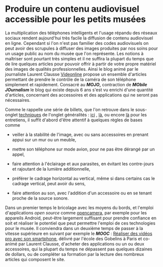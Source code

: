 # Produire un contenu audiovisuel accessible pour les petits musées
La multiplication des téléphones intelligents et l'usage répandu des réseaux sociaux rendent aujourd'hui très facile la diffusion de contenu audiovisuel en ligne. Cependant si l'on n'est pas familier des codes audiovisuels on peut avoir des scrupules à diffuser des images produites par nos soins pour un usage public au nom du musée que l'on représente. 
Les notions à maîtriser sont pourtant très simples et il ne suffira la plupart du temps que de lire quelques articles pour pouvoir offrir à partir de votre propre matériel des images de qualités professionnelles. Ainsi le blog animé par le journaliste Laurent Clausse [Videonline](https://videonline.info/) propose un ensemble d'articles permettant de prendre le contrôle de la caméra de son téléphone simplement et rapidement. Consacré au **_MOJO_,** contraction de **_MObile JOurnalism_** le blog qui existe depuis 6 ans s'est vu enrichi d'une quantité d'articles, concernant des accessoires et des applications qui ne seront pas nécessaires.

Comme le rappelle une série de billets, que l'on retrouve dans le sous-onglet [techniques](https://videonline.info/5-regles-de-base-pour-bien-filmer-avec-un-smartphone/) de l'onglet généralités : [ici](https://videonline.info/5-regles-de-base-pour-bien-filmer-avec-un-smartphone/) , [là](https://videonline.info/les-10-conseils-de-base-pour-bien-filmer-avec-son-smartphone/), ou encore [là](https://videonline.info/10-regles-pour-bien-filmer-une-interview-avec-son-smartphone/) pour les entretiens, il suffit d'abord d'être attentif à quelques règles de bases comme 

- veiller à la stabilité de l'image, avec ou sans accessoires en prenant appui sur un mur ou un meuble, 

- mettre son téléphone sur mode avion, pour ne pas être dérangé par un appel, 

- faire attention à l'éclairage et aux parasites, en évitant les contre-jours et rajoutant de la lumière additionnelle, 

- préférer le cadrage horizontal au vertical, même si dans certains cas le cadrage vertical, peut avoir du sens, 

- faire attention au son, avec l'addition d'un accessoire ou en se tenant proche de la source sonore. 

Dans un premier temps le bricolage avec les moyens du bords, et l'emploi d'applications _open source_ comme [opencamera](https://play.google.com/store/apps/details?id=net.sourceforge.opencamera), par exemple pour les appareils Android, peut-être largement suffisant pour prendre confiance en soit et réaliser le potentiel que peut permettre l'emploi de ces technologies pour le musée. Il conviendra dans un deuxième temps de passer à la vitesse supérieure en suivant par exemple le **_MOOC_** : [Réaliser des vidéos pro avec son smartphone](https://www.fun-mooc.fr/courses/course-v1:gobelins+83001+session05/about), délivré par l'école des Gobelins à Paris et co-animé par Laurent Clausse, d'acheter des applications ou un ou deux accessoires, qui la plupart du temps ne dépassent pas quelques dizaines de dollars, ou de compléter sa formation par la lecture des nombreux articles qui composent le site.